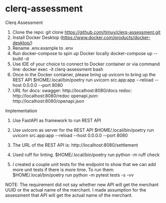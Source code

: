 # clerq-assessment

Clerq Assessment

1. Clone the repo:  git clone https://github.com/timuy/clerq-assessment.git
2. Install Docker Desktop (https://www.docker.com/products/docker-desktop/)
3. Rename .env.example to .env
4. Run docker-compose to spin up Docker locally
    docker-compose up --build -d
5. Use IDE of your choice to connect to Docker container or via command line: docker exec -it clerq-assessment bash
6. Once in the Docker container, please bring up uvicorn to bring up the REST API
    $HOME/.local/bin/poetry run uvicorn src.app:app --reload --host 0.0.0.0 --port 8080
7. URL for docs:
    swagger:  http://localhost:8080/docs
    redoc:  http://localhost:8080/redoc
    openapi.json:  http://localhost:8080/openapi.json


Implementation

1. Use FastAPI as framework to run REST API
2. Use uvicorn as server for the REST API
    $HOME/.local/bin/poetry run uvicorn src.app:app --reload --host 0.0.0.0 --port 8080

3. The URL of the REST API is:  http://localhost:8080/settlement

4. Used ruff for linting.
    $HOME/.local/bin/poetry run python -m ruff check

5. I created a couple unit tests for the endpoint to show that we can add more unit tests if there is more time.  To run them:
    $HOME/.local/bin/poetry run python -m pytest tests -s -vv

NOTE:  The requirement did not say whether new API will get the merchant UUID or the actual name of the merchant.  I made assumption for the assessment that API will get the actual name of the merchant.
